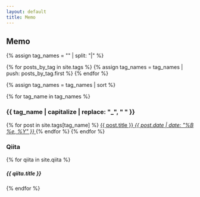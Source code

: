 ```yaml
---
layout: default
title: Memo
---
```


## Memo
<!--
{% for post in site.posts %}
<a class="blog-box" href="{{ post.url }}">
<span class="blog-title">{{ post.title }}</span>
<em class="blog-date">{{ post.date | date: "%B %e, %Y" }}</em>
</a>
{% endfor %}
-->

{% assign tag_names = "" | split: "|"  %}

{% for posts_by_tag in site.tags %}
  {% assign tag_names = tag_names | push: posts_by_tag.first %}
{% endfor %}

{% assign tag_names = tag_names | sort %}

{% for tag_name in tag_names %}
<h3>{{ tag_name | capitalize | replace: "_", " " }}</h3>
{% for post in site.tags[tag_name] %}
<a class="blog-box" href="{{ post.url }}">
<span class="blog-title">{{ post.title }}</span>
<em class="blog-date">{{ post.date | date: "%B %e, %Y" }}</em>
</a>
{% endfor %}
{% endfor %}

<h3>Qiita</h3>
{% for qiita in site.qiita %}
<!--<a class="blog-box" href="{{ qiita.url }}">
<span class="blog-title">{{ qiita.title }}</span>
<em class="blog-date">{{ qiita.date | date: "%B %e, %Y" }}</em>
</a>-->
<h5>{{ qiita.title }}</h5>
{% endfor %}

<!--
{% for collection in site.collections %}
<h3>{{ collection.label | capitalize | replace: "_", " " }}</h3>
{{ collection.discription }}
{% for doc in collection.docs %}
<a class="blog-box" href="{{ doc.url }}">
<span class="blog-title">{{ doc.title }}</span>
<em class="blog-date">{{ doc.date | date: "%B %e, %Y" }}</em>
</a>
{% endfor %}
{% endfor %}
-->